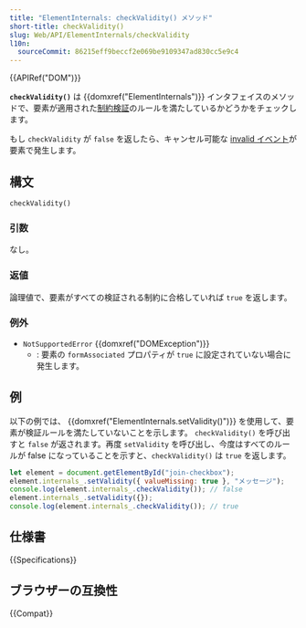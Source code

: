 ```yaml
---
title: "ElementInternals: checkValidity() メソッド"
short-title: checkValidity()
slug: Web/API/ElementInternals/checkValidity
l10n:
  sourceCommit: 86215eff9beccf2e069be9109347ad830cc5e9c4
---
```


{{APIRef("DOM")}}

**`checkValidity()`** は {{domxref("ElementInternals")}} インタフェイスのメソッドで、要素が適用された[制約検証](/ja/docs/Web/HTML/Constraint_validation)のルールを満たしているかどうかをチェックします。

もし `checkValidity` が `false` を返したら、キャンセル可能な [invalid イベント](/ja/docs/Web/API/HTMLInputElement/invalid_event)が要素で発生します。

## 構文

```js-nolint
checkValidity()
```

### 引数

なし。

### 返値

論理値で、要素がすべての検証される制約に合格していれば `true` を返します。

### 例外

- `NotSupportedError` {{domxref("DOMException")}}
  - : 要素の `formAssociated` プロパティが `true` に設定されていない場合に発生します。

## 例

以下の例では、 {{domxref("ElementInternals.setValidity()")}} を使用して、要素が検証ルールを満たしていないことを示します。 `checkValidity()` を呼び出すと `false` が返されます。再度 `setValidity` を呼び出し、今度はすべてのルールが false になっていることを示すと、`checkValidity()` は `true` を返します。

```js
let element = document.getElementById("join-checkbox");
element.internals_.setValidity({ valueMissing: true }, "メッセージ");
console.log(element.internals_.checkValidity()); // false
element.internals_.setValidity({});
console.log(element.internals_.checkValidity()); // true
```

## 仕様書

{{Specifications}}

## ブラウザーの互換性

{{Compat}}
